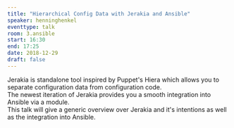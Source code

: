 ```yaml
---
title: "Hierarchical Config Data with Jerakia and Ansible"
speaker: henninghenkel
eventtype: talk
room: 3.ansible
start: 16:30
end: 17:25
date: 2018-12-29
draft: false
---
```


Jerakia is standalone tool inspired by Puppet's Hiera which allows you to separate configuration data from configuration code.  
The newest iteration of Jerakia provides you a smooth integration into Ansible via a module.  
This talk will give a generic overview over Jerakia and it's intentions as well as the integration into Ansible.  

